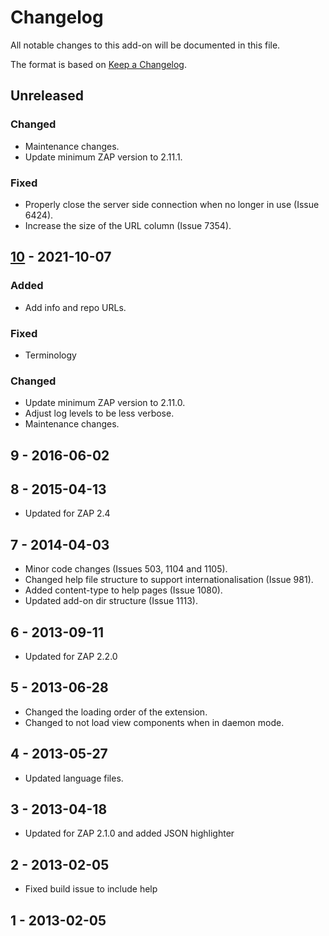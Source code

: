# Changelog
All notable changes to this add-on will be documented in this file.

The format is based on [Keep a Changelog](https://keepachangelog.com/en/1.0.0/).

## Unreleased
### Changed
- Maintenance changes.
- Update minimum ZAP version to 2.11.1.

### Fixed
 - Properly close the server side connection when no longer in use (Issue 6424).
- Increase the size of the URL column (Issue 7354).

## [10] - 2021-10-07
### Added
- Add info and repo URLs.

### Fixed
 - Terminology

### Changed
- Update minimum ZAP version to 2.11.0.
- Adjust log levels to be less verbose.
- Maintenance changes.

## 9 - 2016-06-02



## 8 - 2015-04-13

- Updated for ZAP 2.4

## 7 - 2014-04-03

- Minor code changes (Issues 503, 1104 and 1105).
- Changed help file structure to support internationalisation (Issue 981).
- Added content-type to help pages (Issue 1080).
- Updated add-on dir structure (Issue 1113).

## 6 - 2013-09-11

- Updated for ZAP 2.2.0

## 5 - 2013-06-28

- Changed the loading order of the extension.
- Changed to not load view components when in daemon mode.

## 4 - 2013-05-27

- Updated language files.

## 3 - 2013-04-18

- Updated for ZAP 2.1.0 and added JSON highlighter

## 2 - 2013-02-05

- Fixed build issue to include help

## 1 - 2013-02-05



[10]: https://github.com/zaproxy/zap-extensions/releases/sse-v10
